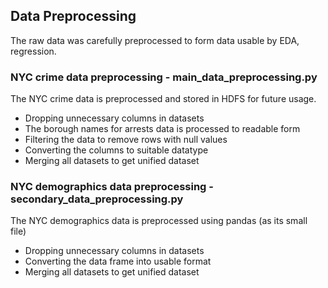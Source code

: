 ## Data Preprocessing

The raw data was carefully preprocessed to form data usable by EDA, regression.

### NYC crime data preprocessing - main_data_preprocessing.py
The NYC crime data is preprocessed and stored in HDFS for future usage. 
- Dropping unnecessary columns in datasets
- The borough names for arrests data is processed to readable form
- Filtering the data to remove rows with null values
- Converting the columns to suitable datatype
- Merging all datasets to get unified dataset 

### NYC demographics data preprocessing - secondary_data_preprocessing.py
The NYC demographics data is preprocessed using pandas (as its small file)
- Dropping unnecessary columns in datasets
- Converting the data frame into usable format
- Merging all datasets to get unified dataset 